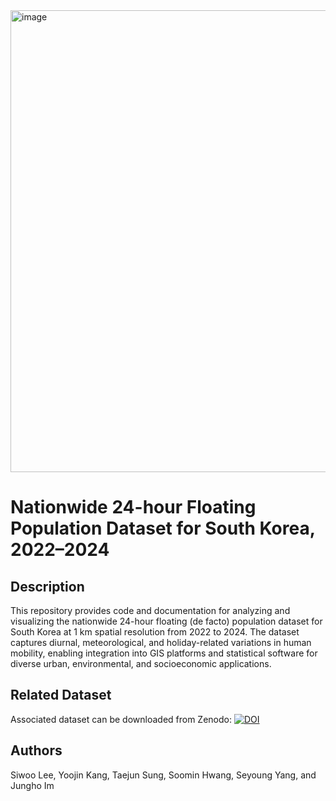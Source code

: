 <img width="698" height="739" alt="image" src="https://github.com/user-attachments/assets/0bdacd69-b914-442e-83f6-5bfef960f3e5" />

# Nationwide 24-hour Floating Population Dataset for South Korea, 2022–2024


## Description
This repository provides code and documentation for analyzing and visualizing the nationwide 24-hour floating (de facto) population dataset for South Korea at 1 km spatial resolution from 2022 to 2024. The dataset captures diurnal, meteorological, and holiday-related variations in human mobility, enabling integration into GIS platforms and statistical software for diverse urban, environmental, and socioeconomic applications.

## Related Dataset
Associated dataset can be downloaded from Zenodo: [![DOI](https://img.shields.io/badge/DOI-10.5281/zenodo.17103641-blue)](https://doi.org/10.5281/zenodo.17103641)



## Authors
Siwoo Lee, Yoojin Kang, Taejun Sung, Soomin Hwang, Seyoung Yang, and Jungho Im

